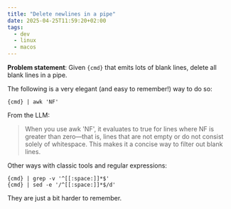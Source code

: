 ```yaml
---
title: "Delete newlines in a pipe"
date: 2025-04-25T11:59:20+02:00
tags:
  - dev
  - linux
  - macos
---
```


**Problem statement**: Given `{cmd}` that emits lots of blank lines, delete all
blank lines in a pipe.

The following is a very elegant (and easy to remember!) way to do so:

```shell
{cmd} | awk 'NF'
```

From the LLM:

> When you use awk 'NF', it evaluates to true for lines where NF is greater than
> zero—that is, lines that are not empty or do not consist solely of whitespace.
> This makes it a concise way to filter out blank lines.

Other ways with classic tools and regular expressions:

```shell
{cmd} | grep -v '^[[:space:]]*$'
{cmd} | sed -e '/^[[:space:]]*$/d'
```

They are just a bit harder to remember.
